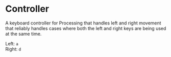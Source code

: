 Controller
==========

A keyboard controller for Processing that handles left and right movement that reliably handles cases where both the left and right keys are being used at the same time.

Left: `a`  
Right: `d`
